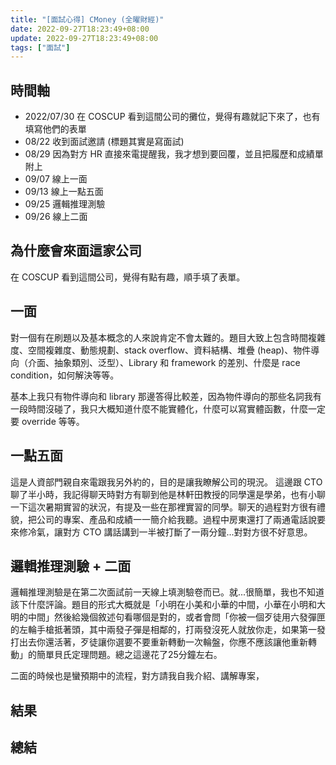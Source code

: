 ```yaml
---
title: "[面試心得] CMoney (全曜財經)"
date: 2022-09-27T18:23:49+08:00
update: 2022-09-27T18:23:49+08:00
tags: ["面試"]
---
```


## 時間軸

* 2022/07/30 在 COSCUP 看到這間公司的攤位，覺得有趣就記下來了，也有填寫他們的表單
* 08/22 收到面試邀請 (標題其實是寫面試)
* 08/29 因為對方 HR 直接來電提醒我，我才想到要回覆，並且把履歷和成績單附上
* 09/07 線上一面
* 09/13 線上一點五面
* 09/25 邏輯推理測驗
* 09/26 線上二面

## 為什麼會來面這家公司

在 COSCUP 看到這間公司，覺得有點有趣，順手填了表單。

## 一面

對一個有在刷題以及基本概念的人來說肯定不會太難的。題目大致上包含時間複雜度、空間複雜度、動態規劃、stack overflow、資料結構、堆疊 (heap)、物件導向（介面、抽象類別、泛型）、Library 和 framework 的差別、什麼是 race condition，如何解決等等。

基本上我只有物件導向和 library 那邊答得比較差，因為物件導向的那些名詞我有一段時間沒碰了，我只大概知道什麼不能實體化，什麼可以寫實體函數，什麼一定要 override 等等。

## 一點五面

這是人資部門親自來電跟我另外約的，目的是讓我瞭解公司的現況。
這邊跟 CTO 聊了半小時，我記得聊天時對方有聊到他是林軒田教授的同學還是學弟，也有小聊一下這次暑期實習的狀況，有提及一些在那裡實習的同學。聊天的過程對方很有禮貌，把公司的專案、產品和成績一一簡介給我聽。過程中房東還打了兩通電話說要來修冷氣，讓對方 CTO 講話講到一半被打斷了一兩分鐘...對對方很不好意思。

## 邏輯推理測驗 + 二面

邏輯推理測驗是在第二次面試前一天線上填測驗卷而已。就...很簡單，我也不知道該下什麼評論。題目的形式大概就是「小明在小美和小華的中間，小華在小明和大明的中間」然後給幾個敘述句看哪個是對的，或者會問「你被一個歹徒用六發彈匣的左輪手槍抵著頭，其中兩發子彈是相鄰的，打兩發沒死人就放你走，如果第一發打出去你還活著，歹徒讓你選要不要重新轉動一次輪盤，你應不應該讓他重新轉動」的簡單貝氏定理問題。總之這邊花了25分鐘左右。

二面的時候也是蠻預期中的流程，對方請我自我介紹、講解專案，

## 結果


## 總結
